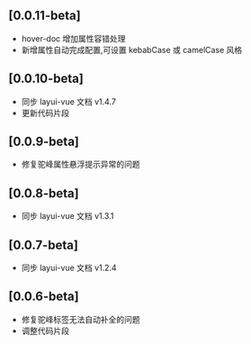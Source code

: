 ## [0.0.11-beta]

- hover-doc 增加属性容错处理
- 新增属性自动完成配置,可设置 kebabCase 或 camelCase 风格

## [0.0.10-beta]

- 同步 layui-vue 文档 v1.4.7
- 更新代码片段

## [0.0.9-beta]

-  修复驼峰属性悬浮提示异常的问题

## [0.0.8-beta]

- 同步 layui-vue 文档 v1.3.1

## [0.0.7-beta]

- 同步 layui-vue 文档 v1.2.4

## [0.0.6-beta]

- 修复驼峰标签无法自动补全的问题
- 调整代码片段